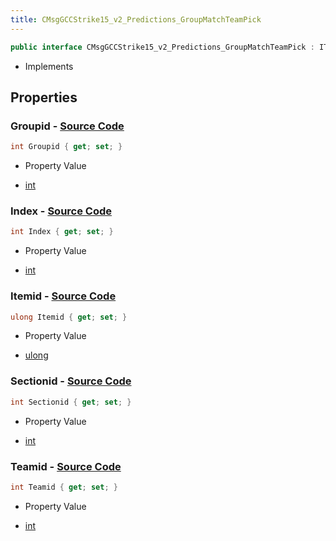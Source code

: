 ```yaml
---
title: CMsgGCCStrike15_v2_Predictions_GroupMatchTeamPick
---
```


```csharp
public interface CMsgGCCStrike15_v2_Predictions_GroupMatchTeamPick : ITypedProtobuf<CMsgGCCStrike15_v2_Predictions_GroupMatchTeamPick>, INativeHandle
```

- Implements

## Properties

### **Groupid** - [Source Code](https://github.com/swiftly-solution/swiftlys2/blob/main/managed/src/SwiftlyS2.Generated/Protobufs/Interfaces/CMsgGCCStrike15_v2_Predictions_GroupMatchTeamPick.cs#L16)

```csharp
int Groupid { get; set; }
```

- Property Value

- [int](https://learn.microsoft.com/dotnet/api/system.int32)

### **Index** - [Source Code](https://github.com/swiftly-solution/swiftlys2/blob/main/managed/src/SwiftlyS2.Generated/Protobufs/Interfaces/CMsgGCCStrike15_v2_Predictions_GroupMatchTeamPick.cs#L19)

```csharp
int Index { get; set; }
```

- Property Value

- [int](https://learn.microsoft.com/dotnet/api/system.int32)

### **Itemid** - [Source Code](https://github.com/swiftly-solution/swiftlys2/blob/main/managed/src/SwiftlyS2.Generated/Protobufs/Interfaces/CMsgGCCStrike15_v2_Predictions_GroupMatchTeamPick.cs#L25)

```csharp
ulong Itemid { get; set; }
```

- Property Value

- [ulong](https://learn.microsoft.com/dotnet/api/system.uint64)

### **Sectionid** - [Source Code](https://github.com/swiftly-solution/swiftlys2/blob/main/managed/src/SwiftlyS2.Generated/Protobufs/Interfaces/CMsgGCCStrike15_v2_Predictions_GroupMatchTeamPick.cs#L13)

```csharp
int Sectionid { get; set; }
```

- Property Value

- [int](https://learn.microsoft.com/dotnet/api/system.int32)

### **Teamid** - [Source Code](https://github.com/swiftly-solution/swiftlys2/blob/main/managed/src/SwiftlyS2.Generated/Protobufs/Interfaces/CMsgGCCStrike15_v2_Predictions_GroupMatchTeamPick.cs#L22)

```csharp
int Teamid { get; set; }
```

- Property Value

- [int](https://learn.microsoft.com/dotnet/api/system.int32)


